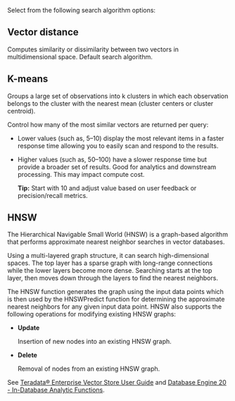 Select from the following search algorithm options:

## Vector distance


Computes similarity or dissimilarity between two vectors in multidimensional space. Default search algorithm.

## K-means


Groups a large set of observations into k clusters in which each observation belongs to the cluster with the nearest mean (cluster centers or cluster centroid).

Control how many of the most similar vectors are returned per query:

-   Lower values (such as, 5–10) display the most relevant items in a faster response time allowing you to easily scan and respond to the results.


-   Higher values (such as, 50–100) have a slower response time but provide a broader set of results. Good for analytics and downstream processing. This may impact compute cost.

    **Tip:** Start with 10 and adjust value based on user feedback or precision/recall metrics.


## HNSW


The Hierarchical Navigable Small World (HNSW) is a graph-based algorithm that performs approximate nearest neighbor searches in vector databases.

Using a multi-layered graph structure, it can search high-dimensional spaces. The top layer has a sparse graph with long-range connections while the lower layers become more dense. Searching starts at the top layer, then moves down through the layers to find the nearest neighbors.

The HNSW function generates the graph using the input data points which is then used by the HNSWPredict function for determining the approximate nearest neighbors for any given input data point. HNSW also supports the following operations for modifying existing HNSW graphs:

-   **Update**

    Insertion of new nodes into an existing HNSW graph.


-   **Delete**

    Removal of nodes from an existing HNSW graph.


See [Teradata® Enterprise Vector Store User Guide](https://www.teradata.com) and [Database Engine 20 - In-Database Analytic Functions](https://docs.teradata.com/access/sources/dita/map?dita:mapPath=rjr1747262120366.ditamap).

